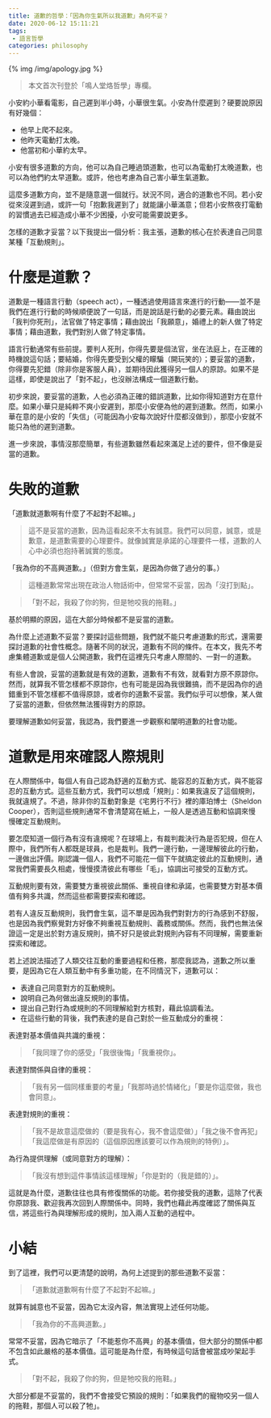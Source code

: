 ```yaml
---
title: 道歉的哲學：「因為你生氣所以我道歉」為何不妥？
date: 2020-06-12 15:11:21
tags:
 - 語言哲學
categories: philosophy
---
```


{% img /img/apology.jpg %}

> 本文首次刊登於「鳴人堂烙哲學」專欄。

小安約小華看電影，自己遲到半小時，小華很生氣。小安為什麼遲到？硬要說原因有好幾個：

- 他早上爬不起來。
- 他昨天電動打太晚。
- 他當初和小華約太早。

小安有很多道歉的方向，他可以為自己睡過頭道歉，也可以為電動打太晚道歉，也可以為他們約太早道歉。或許，他也考慮為自己害小華生氣道歉。

這麼多道歉方向，並不是隨意選一個就行。狀況不同，適合的道歉也不同。若小安從來沒遲到過，或許一句「抱歉我遲到了」就能讓小華滿意；但若小安熬夜打電動的習慣過去已經造成小華不少困擾，小安可能需要說更多。

怎樣的道歉才妥當？以下我提出一個分析：我主張，道歉的核心在於表達自己同意某種「互動規則」。

<!--more-->

# 什麼是道歉？

道歉是一種語言行動（speech act），一種透過使用語言來進行的行動——並不是我們在進行行動的時候順便說了一句話，而是說話是行動的必要元素。藉由說出「我判你死刑」，法官做了特定事情；藉由說出「我願意」，婚禮上的新人做了特定事情；藉由道歉，我們對別人做了特定事情。

語言行動通常有些前提。要判人死刑，你得先要是個法官，坐在法庭上，在正確的時機說這句話；要結婚，你得先要受到父權的矇騙（開玩笑的）；要妥當的道歉，你得要先犯錯（除非你是客服人員），並期待因此獲得另一個人的原諒。如果不是這樣，即使是說出了「對不起」，也沒辦法構成一個道歉行動。

初步來說，要妥當的道歉，人也必須為正確的錯誤道歉，比如你得知道對方在意什麼。如果小華只是純粹不爽小安遲到，那麼小安便為他的遲到道歉。然而，如果小華在意的是小安的「失信」（可能因為小安每次說好什麼都沒做到），那麼小安就不能只為他的遲到道歉。

進一步來說，事情沒那麼簡單，有些道歉雖然看起來滿足上述的要件，但不像是妥當的道歉。

# 失敗的道歉

「道歉就道歉啊有什麼了不起對不起嘛。」

> 這不是妥當的道歉，因為這看起來不太有誠意。我們可以同意，誠意，或是歉意，是道歉需要的心理要件。就像誠實是承諾的心理要件一樣，道歉的人心中必須也抱持著誠實的態度。

「我為你的不高興道歉。」（但對方會生氣，是因為你做了過分的事。）

> 這種道歉常常出現在政治人物話術中，但常常不妥當，因為「沒打到點」。

> 「對不起，我殺了你的狗，但是牠咬我的拖鞋。」

基於明顯的原因，這在大部分時候都不是妥當的道歉。

為什麼上述道歉不妥當？要探討這些問題，我們就不能只考慮道歉的形式，還需要探討道歉的社會性概念。隨著不同的狀況，道歉有不同的條件。在本文，我先不考慮集體道歉或是個人公開道歉，我們在這裡先只考慮人際間的、一對一的道歉。

有些人會說，妥當的道歉就是有效的道歉，道歉有不有效，就看對方原不原諒你。然而，就算我不管怎樣都不原諒你，也有可能是因為我很難搞，而不是因為你的過錯重到不管怎樣都不值得原諒，或者你的道歉不妥當。我們似乎可以想像，某人做了妥當的道歉，但依然無法獲得對方的原諒。

要理解道歉如何妥當，我認為，我們要進一步觀察和闡明道歉的社會功能。

# 道歉是用來確認人際規則

在人際關係中，每個人有自己認為舒適的互動方式、能容忍的互動方式，與不能容忍的互動方式。這些互動方式，我們可以想成「規則」：如果我違反了這個規則，我就違規了。不過，除非你的互動對象是《宅男行不行》裡的庫珀博士（Sheldon Cooper），否則這些規則通常不會清楚寫在紙上，一般人是透過互動和協調來慢慢確定互動規則。

要怎麼知道一個行為有沒有違規呢？在球場上，有裁判裁決行為是否犯規，但在人際中，我們所有人都既是球員，也是裁判。我們一邊行動，一邊理解彼此的行動，一邊做出評價。剛認識一個人，我們不可能花一個下午就搞定彼此的互動規則，通常我們需要長久相處，慢慢摸清彼此有哪些「毛」，協調出可接受的互動方式。

互動規則要有效，需要雙方重視彼此關係、重視自律和承諾，也需要雙方對基本價值有夠多共識，然而這些都需要探索和確認。

若有人違反互動規則，我們會生氣，這不單是因為我們對對方的行為感到不舒服，也是因為我們察覺對方好像不夠重視互動規則、義務或關係。然而，我們也無法保證這一定是出於對方違反規則，搞不好只是彼此對規則內容有不同理解，需要重新探索和確認。

若上述說法描述了人類交往互動的重要過程和任務，那麼我認為，道歉之所以重要，是因為它在人類互動中有多重功能，在不同情況下，道歉可以：

- 表達自己同意對方的互動規則。
- 說明自己為何做出違反規則的事情。
- 提出自己對行為或規則的不同理解給對方核對，藉此協調看法。
- 在這些行動的背後，我們表達的是自己對於一些互動成分的重視：

表達對基本價值與共識的重視：

> 「我同理了你的感受」「我很後悔」「我重視你」。

表達對關係與自律的重視：

> 「我有另一個同樣重要的考量」「我那時過於情緒化」「要是你這麼做，我也會同意」。

表達對規則的重視：

> 「我不是故意這麼做的（要是我有心，我不會這麼做）」「我之後不會再犯」「我這麼做是有原因的（這個原因應該要可以作為規則的特例）」。

為行為提供理解（或同意對方的理解）：

> 「我沒有想到這件事情該這樣理解」「你是對的（我是錯的）」。

這就是為什麼，道歉往往也具有修復關係的功能。若你接受我的道歉，這除了代表你原諒我、歡迎我再次回到人際關係中。同時，我們也藉此再度確認了關係與互信，將這些行為與理解形成的規則，加入兩人互動的過程中。

# 小結

到了這裡，我們可以更清楚的說明，為何上述提到的那些道歉不妥當：

> 「道歉就道歉啊有什麼了不起對不起嘛。」

就算有誠意也不妥當，因為它太沒內容，無法實現上述任何功能。

> 「我為你的不高興道歉。」

常常不妥當，因為它暗示了「不能惹你不高興」的基本價值，但大部分的關係中都不包含如此嚴格的基本價值。這可能是為什麼，有時候這句話會被當成吵架起手式。

> 「對不起，我殺了你的狗，但是牠咬我的拖鞋。」

大部分都是不妥當的，我們不會接受它預設的規則：「如果我們的寵物咬另一個人的拖鞋，那個人可以殺了牠」。


